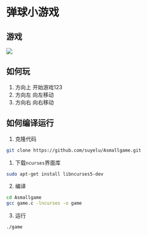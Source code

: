 # 弹球小游戏

## 游戏

![](http://47.93.11.51:88/img/2020-07-08/74A514993D6343C4873F4B5A3D34E3E5.jpg)

## 如何玩

1. 方向上 开始游戏123
2. 方向左 向左移动
3. 方向右 向右移动

## 如何编译运行

1. 克隆代码

```bash
git clone https://github.com/suyelu/Asmallgame.git
```

1. 下载`ncurses`界面库

```bash
sudo apt-get install libncurses5-dev
```

2. 编译

```bash
cd Asmallgame
gcc game.c -lncurses -o game
```

3. 运行

```bash
./game
```
